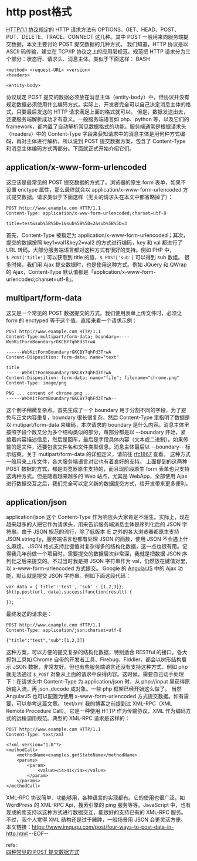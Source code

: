 # http post格式

[HTTP/1.1 协议][1]规定的 HTTP 请求方法有 OPTIONS、GET、HEAD、POST、PUT、DELETE、TRACE、CONNECT 这几种。其中 POST 一般用来向服务端提交数据，本文主要讨论 POST 提交数据的几种方式。
我们知道，HTTP 协议是以 ASCII 码传输，建立在 TCP/IP 协议之上的应用层规范。规范把 HTTP 请求分为三个部分：状态行、请求头、消息主体。类似于下面这样：
BASH

	<method> <request-URL> <version>
	<headers>

	<entity-body>
协议规定 POST 提交的数据必须放在消息主体（entity-body）中，但协议并没有规定数据必须使用什么编码方式。实际上，开发者完全可以自己决定消息主体的格式，只要最后发送的 HTTP 请求满足上面的格式就可以。
但是，数据发送出去，还要服务端解析成功才有意义。一般服务端语言如 php、python 等，以及它们的 framework，都内置了自动解析常见数据格式的功能。服务端通常是根据请求头（headers）中的 Content-Type 字段来获知请求中的消息主体是用何种方式编码，再对主体进行解析。所以说到 POST 提交数据方案，包含了 Content-Type 和消息主体编码方式两部分。下面就正式开始介绍它们。

## application/x-www-form-urlencoded
这应该是最常见的 POST 提交数据的方式了。浏览器的原生 form 表单，如果不设置 enctype 属性，那么最终就会以 application/x-www-form-urlencoded 方式提交数据。请求类似于下面这样（无关的请求头在本文中都省略掉了）：

	POST http://www.example.com HTTP/1.1
	Content-Type: application/x-www-form-urlencoded;charset=utf-8

	title=test&sub%5B%5D=1&sub%5B%5D=2&sub%5B%5D=3
首先，Content-Type 被指定为 application/x-www-form-urlencoded；其次，提交的数据按照 key1=val1&key2=val2 的方式进行编码，key 和 val 都进行了 URL 转码。大部分服务端语言都对这种方式有很好的支持。例如 PHP 中，`$_POST['title']` 可以获取到 title 的值，`$_POST['sub']` 可以得到 sub 数组。
很多时候，我们用 Ajax 提交数据时，也是使用这种方式。例如 JQuery 和 QWrap 的 Ajax，Content-Type 默认值都是「application/x-www-form-urlencoded;charset=utf-8」。

## multipart/form-data
这又是一个常见的 POST 数据提交的方式。我们使用表单上传文件时，必须让 form 的 enctyped 等于这个值。直接来看一个请求示例：

	POST http://www.example.com HTTP/1.1
	Content-Type:multipart/form-data; boundary=----WebKitFormBoundaryrGKCBY7qhFd3TrwA

	------WebKitFormBoundaryrGKCBY7qhFd3TrwA
	Content-Disposition: form-data; name="text"

	title
	------WebKitFormBoundaryrGKCBY7qhFd3TrwA
	Content-Disposition: form-data; name="file"; filename="chrome.png"
	Content-Type: image/png

	PNG ... content of chrome.png ...
	------WebKitFormBoundaryrGKCBY7qhFd3TrwA--
这个例子稍微复杂点。首先生成了一个 boundary 用于分割不同的字段，为了避免与正文内容重复，boundary 很长很复杂。然后 Content-Type 里指明了数据是以 mutipart/form-data 来编码，本次请求的 boundary 是什么内容。消息主体里按照字段个数又分为多个结构类似的部分，每部分都是以 --boundary 开始，紧接着内容描述信息，然后是回车，最后是字段具体内容（文本或二进制）。如果传输的是文件，还要包含文件名和文件类型信息。消息主体最后以 --boundary-- 标示结束。关于 mutipart/form-data 的详细定义，请前往 [rfc1867][2] 查看。
这种方式一般用来上传文件，各大服务端语言对它也有着良好的支持。
上面提到的这两种 POST 数据的方式，都是浏览器原生支持的，而且现阶段原生 form 表单也只支持这两种方式。但是随着越来越多的 Web 站点，尤其是 WebApp，全部使用 Ajax 进行数据交互之后，我们完全可以定义新的数据提交方式，给开发带来更多便利。

## application/json
application/json 这个 Content-Type 作为响应头大家肯定不陌生。实际上，现在越来越多的人把它作为请求头，用来告诉服务端消息主体是序列化后的 JSON 字符串。由于 JSON 规范的流行，除了低版本 IE 之外的各大浏览器都原生支持 JSON.stringify，服务端语言也都有处理 JSON 的函数，使用 JSON 不会遇上什么麻烦。
JSON 格式支持比键值对复杂得多的结构化数据，这一点也很有用。记得我几年前做一个项目时，需要提交的数据层次非常深，我就是把数据 JSON 序列化之后来提交的。不过当时我是把 JSON 字符串作为 val，仍然放在键值对里，以 x-www-form-urlencoded 方式提交。
Google 的 [AngularJS][3] 中的 Ajax 功能，默认就是提交 JSON 字符串。例如下面这段代码：

	var data = {'title':'test', 'sub' : [1,2,3]};
	$http.post(url, data).success(function(result) {
	    ...
	});
最终发送的请求是：

	POST http://www.example.com HTTP/1.1 
	Content-Type: application/json;charset=utf-8

	{"title":"test","sub":[1,2,3]}
这种方案，可以方便的提交复杂的结构化数据，特别适合 RESTful 的接口。各大抓包工具如 Chrome 自带的开发者工具、Firebug、Fiddler，都会以树形结构展示 JSON 数据，非常友好。但也有些服务端语言还没有支持这种方式，例如 php 就无法通过 `$_POST` 对象从上面的请求中获得内容。这时候，需要自己动手处理下：在请求头中 Content-Type 为 application/json 时，从 php://input 里获得原始输入流，再 json_decode 成对象。一些 php 框架已经开始这么做了。
当然 AngularJS 也可以配置为使用 x-www-form-urlencoded 方式提交数据。如有需要，可以参考这篇文章。
text/xml
我的博客之前提到过 XML-RPC（XML Remote Procedure Call）。它是一种使用 HTTP 作为传输协议，XML 作为编码方式的远程调用规范。典型的 XML-RPC 请求是这样的：

	POST http://www.example.com HTTP/1.1 
	Content-Type: text/xml

	<?xml version="1.0"?>
	<methodCall>
	    <methodName>examples.getStateName</methodName>
	    <params>
	        <param>
	            <value><i4>41</i4></value>
	        </param>
	    </params>
	</methodCall>
XML-RPC 协议简单、功能够用，各种语言的实现都有。它的使用也很广泛，如 WordPress 的 XML-RPC Api，搜索引擎的 ping 服务等等。JavaScript 中，也有现成的库支持以这种方式进行数据交互，能很好的支持已有的 XML-RPC 服务。不过，我个人觉得 XML 结构还是过于臃肿，一般场景用 JSON 会更灵活方便。
本文链接：https://www.imququ.com/post/four-ways-to-post-data-in-http.html
--EOF--

refs:  
[四种常见的 POST 提交数据方式](https://www.imququ.com/post/four-ways-to-post-data-in-http.html)  




[1]: http://www.ietf.org/rfc/rfc2616.txt
[2]: http://www.ietf.org/rfc/rfc1867.txt
[3]: http://angularjs.org/